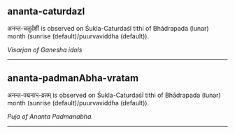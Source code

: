 ## ananta-caturdazI
अनन्त-चतुर्दशी is observed on Śukla-Caturdaśī tithi of Bhādrapada (lunar) month (sunrise (default)/puurvaviddha (default)).

_Visarjan of Ganesha idols_

---
## ananta-padmanAbha-vratam
अनन्त-पद्मनाभ-व्रतम् is observed on Śukla-Caturdaśī tithi of Bhādrapada (lunar) month (sunrise (default)/puurvaviddha (default)).

_Puja of Ananta Padmanabha._

---
